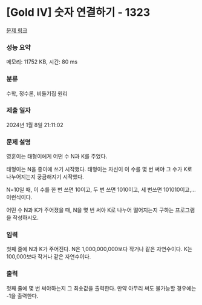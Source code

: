 # [Gold IV] 숫자 연결하기 - 1323 

[문제 링크](https://www.acmicpc.net/problem/1323) 

### 성능 요약

메모리: 11752 KB, 시간: 80 ms

### 분류

수학, 정수론, 비둘기집 원리

### 제출 일자

2024년 1월 8일 21:11:02

### 문제 설명

<p>영훈이는 태형이에게 어떤 수 N과 K를 주었다.</p>

<p>태형이는 N을 종이에 쓰기 시작했다. 태형이는 자신이 이 수를 몇 번 써야 그 수가 K로 나누어지는지 궁금해지기 시작했다.</p>

<p>N=10일 때, 이 수를 한 번 쓰면 10이고, 두 번 쓰면 1010이고, 세 번쓰면 101010이고,... 이런식이다.</p>

<p>어떤 수 N과 K가 주어졌을 때, N을 몇 번 써야 K로 나누어 떨어지는지 구하는 프로그램을 작성하시오.</p>

### 입력 

 <p>첫째 줄에 N과 K가 주어진다. N은 1,000,000,000보다 작거나 같은 자연수이다. K는 100,000보다 작거나 같은 자연수이다.</p>

### 출력 

 <p>첫째 줄에 몇 번 써야하는지 그 최솟값을 출력한다. 만약 아무리 써도 불가능할 경우에는 -1을 출력한다.</p>

